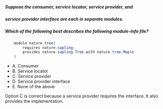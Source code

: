 ##### Suppose the consumer, service locator, service provider, and
##### service provider interface are each in separate modules.
##### Which of the following best describes the following module-info file?

``` java
    module nature.tree{
        requires nature.sapling;
        provides nature.sapling.Tree with nature.tree.Maple
    }
```


* A. Consumer
* B. Service locator
* C. Service provider
* D. Service provider interface
* E. None of the above

Option C is correct because a service provider requires the interface.
It also provides the implementation.
